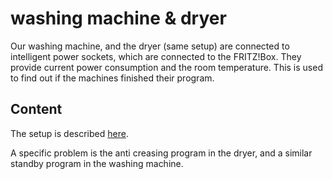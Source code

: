 # washing machine & dryer

Our washing machine, and the dryer (same setup) are connected to intelligent power sockets, which are connected to the FRITZ!Box. They provide current power consumption and the room temperature. This is used to find out if the machines finished their program.


## Content

The setup is described [here](https://andreas.scherbaum.la/blog/archives/958-Notification-when-washing-machine-or-dryer-are-finished,-with-openHAB.html).

A specific problem is the anti creasing program in the dryer, and a similar standby program in the washing machine.
